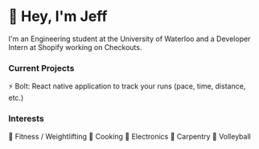 # 👋 Hey, I'm Jeff

I'm an Engineering student at the University of Waterloo and a Developer Intern at Shopify working on Checkouts. 

### Current Projects
⚡️ Bolt: React native application to track your runs (pace, time, distance, etc.)

### Interests
👟 Fitness / Weightlifting
🍳 Cooking
🔌 Electronics
🚧 Carpentry
🏐 Volleyball
